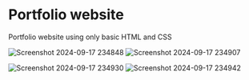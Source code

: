 # Portfolio website

Portfolio website using only basic HTML and CSS 



![Screenshot 2024-09-17 234848](https://github.com/user-attachments/assets/ddbbd343-aacc-40f9-b2ff-f527f5d04df4)
![Screenshot 2024-09-17 234907](https://github.com/user-attachments/assets/5b431ff3-03da-4750-93c6-972d423c49f0)

![Screenshot 2024-09-17 234930](https://github.com/user-attachments/assets/12555f2b-3205-4ae9-87b8-37cd9247a1bf)
![Screenshot 2024-09-17 234942](https://github.com/user-attachments/assets/c5a7a17c-b722-4b6f-853b-9b93eef2df3c)
